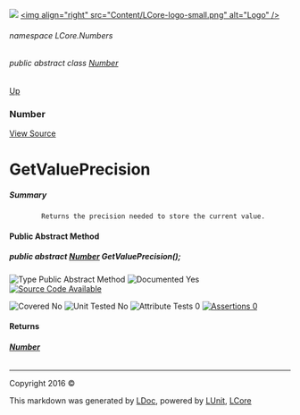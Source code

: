 ![](Content/LCore-banner-small.png "")
[&lt;img align=&quot;right&quot; src=&quot;Content/LCore-logo-small.png&quot; alt=&quot;Logo&quot; /&gt;](../README.md)

###### namespace LCore.Numbers

###### public abstract class [Number](docs/Number.md)
[Up](docs/Number.md)

### Number
[View Source](Numbers/Base/Number.cs)

# GetValuePrecision

##### Summary

            Returns the precision needed to store the current value.
            

#### Public Abstract Method

##### public abstract <strong><a href="docs/Number.md" alt="">Number</a></strong> GetValuePrecision();

![Type Public Abstract Method](http://b.repl.ca/v1/Type-Public%20Abstract%20Method-blue.png "")     ![Documented Yes](http://b.repl.ca/v1/Documented-Yes-brightgreen.png "") [![Source Code Available](http://b.repl.ca/v1/Source%20Code-Available-brightgreen.png "")](Numbers/Base/Number.cs#L713)

![Covered No](http://b.repl.ca/v1/Covered-No-red.png "") ![Unit Tested No](http://b.repl.ca/v1/Unit%20Tested-No-lightgrey.png "") ![Attribute Tests 0](http://b.repl.ca/v1/Attribute%20Tests-0-lightgrey.png "") [![Assertions 0](http://b.repl.ca/v1/Assertions-0-lightgrey.png "")](Numbers/Base/Number.cs)

#### Returns

###### **[Number](docs/Number.md)**



---

Copyright 2016 &copy; [](../README.md) [](../TableOfContents.md)

This markdown was generated by [LDoc](https://github.com/CodeSingularity/LDoc), powered by [LUnit](https://github.com/CodeSingularity/LUnit), [LCore](https://github.com/CodeSingularity/LCore)
